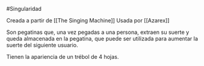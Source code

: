 #Singularidad 

Creada a partir de [[The Singing Machine]]
Usada por [[Azarex]]

Son pegatinas que, una vez pegadas a una persona, extraen su suerte y queda almacenada en la pegatina, que puede ser utilizada para aumentar la suerte del siguiente usuario. 

Tienen la apariencia de un trébol de 4 hojas.


